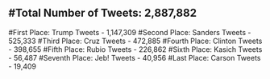 #Total Number of Tweets: 2,887,882 
---
#First Place: Trump Tweets - 1,147,309
#Second Place: Sanders Tweets - 525,333
#Third Place: Cruz Tweets - 472,885
#Fourth Place: Clinton Tweets - 398,655
#Fifth Place: Rubio Tweets - 226,862
#Sixth Place: Kasich Tweets - 56,487
#Seventh Place: Jeb! Tweets - 40,956
#Last Place: Carson Tweets - 19,409
